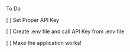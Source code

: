 To Do

[ ] Set Proper API Key

[ ] Create .env file and call API Key from .env file

[ ] Make the application works!

